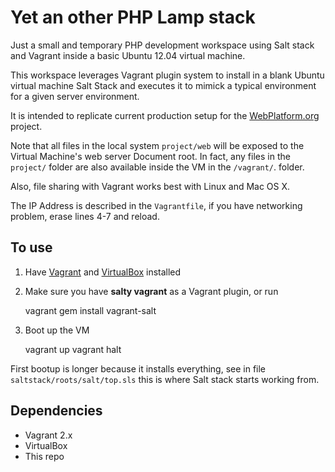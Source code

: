 # Yet an other PHP Lamp stack

Just a small and temporary PHP development workspace using Salt stack and Vagrant inside a basic Ubuntu 12.04 
virtual machine.

This workspace leverages Vagrant plugin system to install in a blank Ubuntu virtual machine Salt Stack and 
executes it to mimick a typical environment for a given server environment.

It is intended to replicate current production setup for the [WebPlatform.org](http://webplatform.org) project.

Note that all files in the local system `project/web` will be exposed to the Virtual Machine's web 
server Document root. In fact, any files in the `project/` folder are also available inside the VM in the `/vagrant/`.
folder. 

Also, file sharing with Vagrant works best with Linux and Mac OS X.

The IP Address is described in the `Vagrantfile`, if you have networking problem, erase lines 4-7 and reload.


## To use

1. Have [Vagrant](http://www.vagrantup.com/) and [VirtualBox](https://www.virtualbox.org/) installed
1. Make sure you have **salty vagrant** as a Vagrant plugin, or run


    vagrant gem install vagrant-salt


2. Boot up the VM


    vagrant up
    vagrant halt


First bootup is longer because it installs everything, see in 
file `saltstack/roots/salt/top.sls` this is where Salt stack 
starts working from.


## Dependencies

* Vagrant 2.x
* VirtualBox
* This repo
